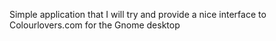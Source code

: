 Simple application that I will try and provide a nice interface to Colourlovers.com for the Gnome desktop
